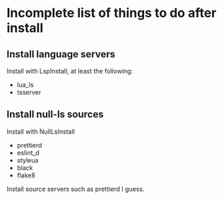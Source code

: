 # Incomplete list of things to do after install

## Install language servers

Install with LspInstall, at least the following:

- lua_ls
- tsserver

## Install null-ls sources

Install with NullLsInstall

- prettierd
- eslint_d
- styleua
- black
- flake8

Install source servers such as prettierd I guess.
